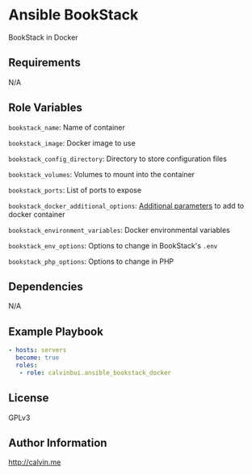 # Ansible BookStack

BookStack in Docker

##  Requirements

N/A

## Role Variables

`bookstack_name`: Name of container

`bookstack_image`: Docker image to  use

`bookstack_config_directory`: Directory to store configuration files

`bookstack_volumes`: Volumes to mount into the container

`bookstack_ports`: List of ports to expose

`bookstack_docker_additional_options`: [Additional parameters](https://docs.ansible.com/ansible/latest/modules/docker_container_module.html) to add to docker container

`bookstack_environment_variables`: Docker environmental variables

`bookstack_env_options`: Options to change in BookStack's `.env`

`bookstack_php_options`: Options to change in PHP

## Dependencies

N/A

## Example Playbook

```yaml
- hosts: servers
  become: true
  roles:
   - role: calvinbui.ansible_bookstack_docker
```

## License

GPLv3

## Author Information

http://calvin.me
